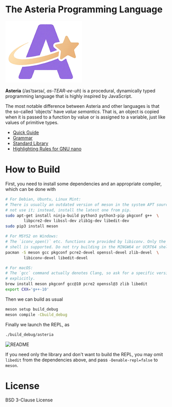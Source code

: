 # The Asteria Programming Language

![asteria](asteria.png)

**Asteria** (/asˈtɪərɪə/, _as-TEAR-ee-uh_) is a procedural, dynamically typed
programming language that is highly inspired by JavaScript.

The most notable difference between Asteria and other languages is that the
so-called 'objects' have _value semantics_. That is, an object is copied when
it is passed to a function by value or is assigned to a variable, just like
values of primitive types.

* [Quick Guide](doc/quick-guide.md)
* [Grammar](doc/grammar.md)
* [Standard Library](doc/standard-library.md)
* [Highlighting Rules for GNU nano](doc/asteria.nanorc)

# How to Build

First, you need to install some dependencies and an appropriate compiler,
which can be done with

```sh
# For Debian, Ubuntu, Linux Mint:
# There is usually an outdated version of meson in the system APT source. Do
# not use it; instead, install the latest one from pip.
sudo apt-get install ninja-build python3 python3-pip pkgconf g++  \
        libpcre2-dev libssl-dev zlib1g-dev libedit-dev
sudo pip3 install meson
```

```sh
# For MSYS2 on Windows:
# The `iconv_open()` etc. functions are provided by libiconv. Only the MSYS
# shell is supported. Do not try building in the MINGW64 or UCRT64 shell.
pacman -S meson gcc pkgconf pcre2-devel openssl-devel zlib-devel  \
        libiconv-devel libedit-devel
```

```sh
# For macOS:
# The `gcc` command actually denotes Clang, so ask for a specific version
# explicitly.
brew install meson pkgconf gcc@10 pcre2 openssl@3 zlib libedit
export CXX='g++-10'
```

Then we can build as usual

```sh
meson setup build_debug
meson compile -Cbuild_debug
```

Finally we launch the REPL, as

```sh
./build_debug/asteria
```

![README](README.png)

If you need only the library and don't want to build the REPL, you may omit
`libedit` from the dependencies above, and pass `-Denable-repl=false` to `meson`.

# License

BSD 3-Clause License
